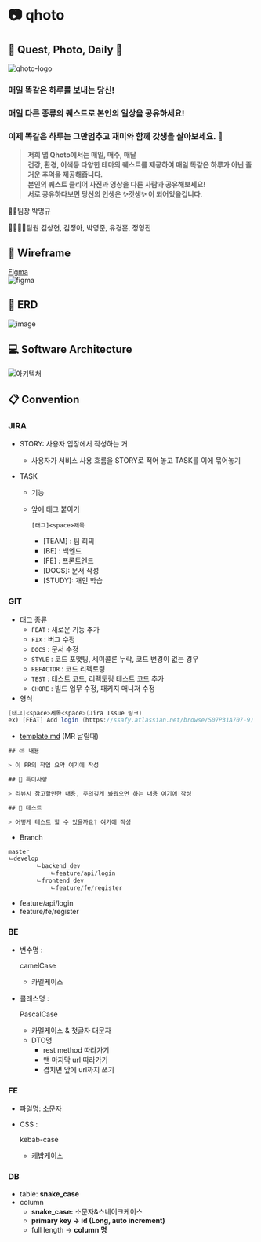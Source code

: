 # 📷 qhoto

## 💝 Quest, Photo, Daily 💝

![qhoto-logo](/uploads/a7e4d7a0f9e4f7ab200f83224ef65b30/qhoto-logo.png)

### 매일 똑같은 하루를 보내는 당신!

### 매일 다른 종류의 퀘스트로 본인의 일상을 공유하세요!

### 이제 똑같은 하루는 그만멈추고 재미와 함께 갓생을 살아보세요. 🤩

> **저희 앱 Qhoto에서는 매일, 매주, 매달**<br>**건강, 환경, 이색등 다양한 테마의 퀘스트를 제공하여 매일 똑같은 하루가 아닌 즐거운 추억을 제공해줍니다.**<br>**본인의 퀘스트 클리어 사진과 영상을 다른 사람과 공유해보세요!** <br>**서로 공유하다보면 당신의 인생은 ✨갓생✨ 이 되어있을겁니다.**
> <br>

🙋‍♂️팀장 박명규

👨‍👩‍👦‍👦팀원 김상현, 김정아, 박영준, 유경훈, 정형진

## 📱 Wireframe

[Figma](https://www.figma.com/file/aFFFni2Q5Q9Myu0sxVAQme/qhoto?node-id=0%3A1&t=Am2MciN9gJYOk3wV-1)<br>
![figma](/uploads/bd718c2fcf2f641c14cd5ec059fcaa64/image.png)

## 📏 ERD

![image](/uploads/16fa73c35c48fee6576f0eb6c3ab973f/image.png)

## 💻 Software Architecture

![아키텍쳐](/uploads/2b2c320cbe213066acdd5231b96d15b3/아키텍쳐.jpg)

## 📋 Convention

### JIRA

- STORY: 사용자 입장에서 작성하는 거

  - 사용자가 서비스 사용 흐름을 STORY로 적어 놓고 TASK를 이에 묶어놓기

- TASK

  - 기능

  - 앞에 태그 붙이기

    `[태그]<space>제목`

    - [TEAM] : 팀 회의
    - [BE] : 백엔드
    - [FE] : 프론트엔드
    - [DOCS]: 문서 작성
    - [STUDY]: 개인 학습

### GIT

- 태그 종류
  - `FEAT` : 새로운 기능 추가
  - `FIX` : 버그 수정
  - `DOCS` : 문서 수정
  - `STYLE` : 코드 포맷팅, 세미콜론 누락, 코드 변경이 없는 경우
  - `REFACTOR` : 코드 리펙토링
  - `TEST` : 테스트 코드, 리펙토링 테스트 코드 추가
  - `CHORE` : 빌드 업무 수정, 패키지 매니저 수정
- 형식

```java
[태그]<space>제목<space>(Jira Issue 링크)
ex) [FEAT] Add login (https://ssafy.atlassian.net/browse/S07P31A707-9)
```

- [template.md](http://template.md/) (MR 날릴때)

```java
## ⛅️ 내용

> 이 PR의 작업 요약 여기에 작성

## 🎸 특이사항

> 리뷰시 참고할만한 내용, 주의깊게 봐줬으면 하는 내용 여기에 작성

## 🎸 테스트

> 어떻게 테스트 할 수 있을까요? 여기에 작성
```

- Branch

```java
master
ㄴdevelop
		ㄴbackend_dev
			ㄴfeature/api/login
		ㄴfrontend_dev
			ㄴfeature/fe/register
```

- feature/api/login
- feature/fe/register

### **BE**

- 변수명 :

  camelCase

  - 카멜케이스

- 클래스명 :

  PascalCase

  - 카멜케이스 & 첫글자 대문자
  - DTO명
    - rest method 따라가기
    - 맨 마지막 url 따라가기
    - 겹치면 앞에 url까지 쓰기

### **FE**

- 파일명: 소문자

- CSS :

  kebab-case

  - 케밥케이스

### **DB**

- table: **snake_case**
- column
  - **snake_case:** 소문자&스네이크케이스
  - **primary key → id (Long, auto increment)**
  - full length → **column 명**